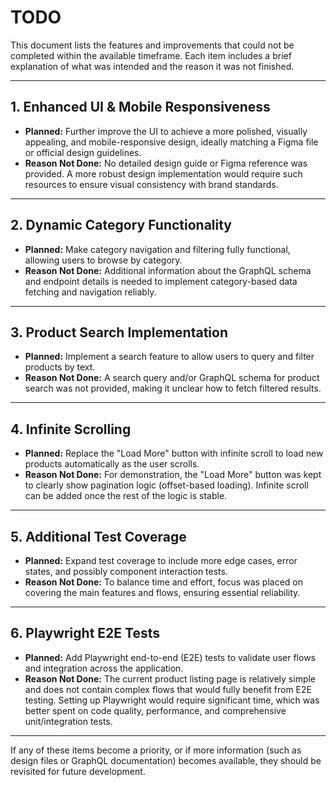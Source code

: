 # TODO

This document lists the features and improvements that could not be completed within the available timeframe. Each item includes a brief explanation of what was intended and the reason it was not finished.

---

## 1. Enhanced UI & Mobile Responsiveness

- **Planned:** Further improve the UI to achieve a more polished, visually appealing, and mobile-responsive design, ideally matching a Figma file or official design guidelines.
- **Reason Not Done:** No detailed design guide or Figma reference was provided. A more robust design implementation would require such resources to ensure visual consistency with brand standards.

---

## 2. Dynamic Category Functionality

- **Planned:** Make category navigation and filtering fully functional, allowing users to browse by category.
- **Reason Not Done:** Additional information about the GraphQL schema and endpoint details is needed to implement category-based data fetching and navigation reliably.

---

## 3. Product Search Implementation

- **Planned:** Implement a search feature to allow users to query and filter products by text.
- **Reason Not Done:** A search query and/or GraphQL schema for product search was not provided, making it unclear how to fetch filtered results.

---

## 4. Infinite Scrolling

- **Planned:** Replace the "Load More" button with infinite scroll to load new products automatically as the user scrolls.
- **Reason Not Done:** For demonstration, the "Load More" button was kept to clearly show pagination logic (offset-based loading). Infinite scroll can be added once the rest of the logic is stable.

---

## 5. Additional Test Coverage

- **Planned:** Expand test coverage to include more edge cases, error states, and possibly component interaction tests.
- **Reason Not Done:** To balance time and effort, focus was placed on covering the main features and flows, ensuring essential reliability.

---

## 6. Playwright E2E Tests

- **Planned:** Add Playwright end-to-end (E2E) tests to validate user flows and integration across the application.
- **Reason Not Done:** The current product listing page is relatively simple and does not contain complex flows that would fully benefit from E2E testing. Setting up Playwright would require significant time, which was better spent on code quality, performance, and comprehensive unit/integration tests.

---

If any of these items become a priority, or if more information (such as design files or GraphQL documentation) becomes available, they should be revisited for future development.